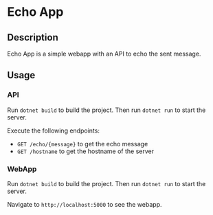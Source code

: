 # Echo App

## Description

Echo App is a simple webapp with an API to echo the sent message.

## Usage

### API

Run `dotnet build` to build the project. Then run `dotnet run` to start the server.

Execute the following endpoints:

- `GET /echo/{message}` to get the echo message
- `GET /hostname` to get the hostname of the server

### WebApp

Run `dotnet build` to build the project. Then run `dotnet run` to start the server.

Navigate to `http://localhost:5000` to see the webapp.
